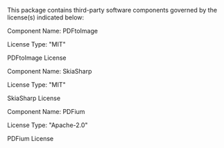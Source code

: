 This package contains third-party software components governed by the license(s) indicated below:

Component Name: PDFtoImage

License Type: "MIT"

PDFtoImage License

Component Name: SkiaSharp

License Type: "MIT"

SkiaSharp License

Component Name: PDFium

License Type: "Apache-2.0"

PDFium License
